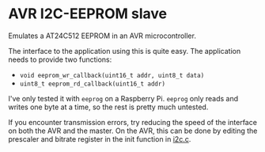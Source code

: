 # AVR I2C-EEPROM slave

Emulates a AT24C512 EEPROM in an AVR microcontroller.

The interface to the application using this is quite easy. The application
needs to provide two functions:

* `void eeprom_wr_callback(uint16_t addr, uint8_t data)`
* `uint8_t eeprom_rd_callback(uint16_t addr)`

I've only tested it with `eeprog` on a Raspberry Pi. `eeprog` only reads and writes
one byte at a time, so the rest is pretty much untested.

If you encounter transmission errors, try reducing the speed of the interface on both
the AVR and the master. On the AVR, this can be done by editing the prescaler and
bitrate register in the init function in [i2c.c](i2c.c).
